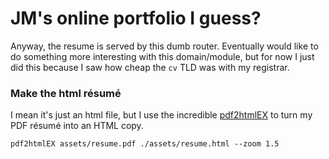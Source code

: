 # JM's online portfolio I guess?

Anyway, the resume is served by this dumb router. Eventually would like to do something more interesting with this domain/module, but for now I just did this because I saw how cheap the `cv` TLD was with my registrar.

### Make the html résumé

I mean it's just an html file, but I use the incredible [pdf2htmlEX](https://github.com/pdf2htmlEX/pdf2htmlEX) to turn my PDF résumé into an HTML copy.

```shell
pdf2htmlEX assets/resume.pdf ./assets/resume.html --zoom 1.5
```
